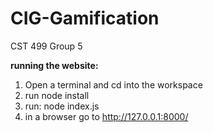 # CIG-Gamification
CST 499 Group 5

**running the website:**
  1. Open a terminal and cd into the workspace
  2. run node install
  3. run:  node index.js
  4. in a browser go to http://127.0.0.1:8000/
